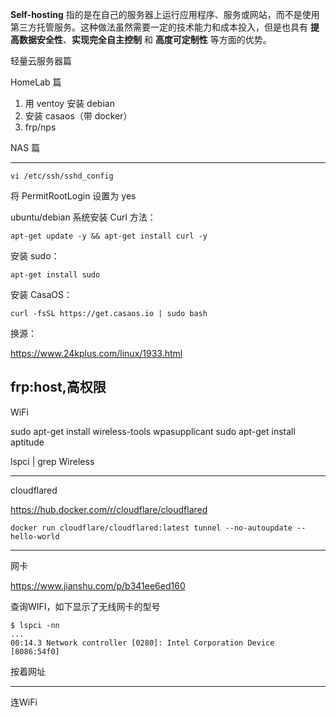 **Self-hosting** 指的是在自己的服务器上运行应用程序、服务或网站，而不是使用第三方托管服务。这种做法虽然需要一定的技术能力和成本投入，但是也具有 **提高数据安全性**、**实现完全自主控制** 和 **高度可定制性** 等方面的优势。

轻量云服务器篇

HomeLab 篇

1. 用 ventoy 安装 debian
2. 安装 casaos（带 docker）
3. frp/nps

NAS 篇

---

```
vi /etc/ssh/sshd_config
```

将 PermitRootLogin 设置为 yes

ubuntu/debian 系统安装 Curl 方法：

```shell
apt-get update -y && apt-get install curl -y
```

安装 sudo：

```shell
apt-get install sudo
```

安装 CasaOS：

```shell
curl -fsSL https://get.casaos.io | sudo bash
```

换源：

https://www.24kplus.com/linux/1933.html

## frp:host,高权限

WiFi

sudo apt-get install wireless-tools wpasupplicant
sudo apt-get install aptitude

lspci | grep Wireless

---

cloudflared

https://hub.docker.com/r/cloudflare/cloudflared

```
docker run cloudflare/cloudflared:latest tunnel --no-autoupdate --hello-world
```
---

网卡

https://www.jianshu.com/p/b341ee6ed160

查询WIFI，如下显示了无线网卡的型号

```
$ lspci -nn
...
00:14.3 Network controller [0280]: Intel Corporation Device [8086:54f0]
```

按着网址

---

连WiFi

